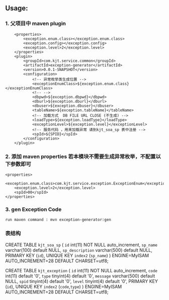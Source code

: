 ## Usage:
### 1.  父项目中 maven plugin
```
    <properties>
        <exception.enum.class></exception.enum.class>
        <exception.config></exception.config>
        <exception.level>2</exception.level>
    </properties>
	<plugin>
        <groupId>com.kjt.service.common</groupId>
        <artifactId>exception-generator</artifactId>
        <version>0.0.1-SNAPSHOT</version>
        <configuration>
            <!-- 异常枚举类生成位置 -->
            <exceptionEnumClass>${exception.enum.class}</exceptionEnumClass>
            <!-- -->
            <dbpwd>${exception.dbpwd}</dbpwd>
            <dburl>${exception.dburl}</dburl>
            <dbuser>${exception.dbuser}</dbuser>
            <tableName>${exception.tableName}</tableName>
            <!-- 加载方式  DB FILE URL CLOSE (不生成) -->
            <loadType>${exception.loadType}</loadType>
            <exceptionLevel>${exception.level}</exceptionLevel>
            <!-- 服务代码 ，用来加载异常 请到kjt_soa_sp 表中注册 -->
            <spId>${SPID}</spId>
        </configuration>
    </plugin>
```
### 2. 添加 maven properties  若本模块不需要生成异常枚举，不配置以下参数即可
	<properties>
        <exception.enum.class>com.kjt.service.exception.ExceptionEnum</exception.enum.class>
        <exception.level>2</exception.level>
        <spId>00</spId>
    </properties>
### 3. gen Exception Code
	run maven command : mvn exception-generator:gen
	
### 表结构

CREATE TABLE `kjt_soa_sp` (
`id` int(11) NOT NULL auto_increment,
`sp_name` varchar(100) default NULL,
`sp_description` varchar(500) default NULL,
PRIMARY KEY  (`id`),
  UNIQUE KEY `index2` (`sp_name`)
) ENGINE=MyISAM AUTO_INCREMENT=28 DEFAULT CHARSET=utf8;

CREATE TABLE `kjt_exception` (
  `id` int(11) NOT NULL auto_increment,
  `code` int(11) default '0',
  `type` tinyint(4) default '0',
  `message` varchar(500) default NULL,
  `spid` tinyint(4) default '0',
  `level` tinyint(4) default '0',
  PRIMARY KEY  (`id`),
  UNIQUE KEY `index2` (`code`,`type`)
) ENGINE=MyISAM AUTO_INCREMENT=28 DEFAULT CHARSET=utf8;
	    